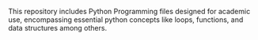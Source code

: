 This repository includes Python Programming files designed for academic use, encompassing essential python concepts like loops, functions, and data structures among others.
